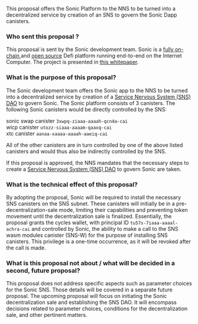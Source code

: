 This proposal offers the Sonic Platform to the NNS to be turned into a decentralized service by creation of an SNS to govern the Sonic Dapp canisters.  

### Who sent this proposal ?  

This proposal is sent by the Sonic development team. Sonic is a [fully on-chain ](https://app.sonic.ooo) and [open source](https://github.com/sonicdex) Defi platform running end-to-end on the Internet Computer. The project is presented in [this whitepaper](https://sonicdex.gitbook.io/sonic-whitepaper/).

### What is the purpose of this proposal?  

The Sonic development team offers the Sonic app to the NNS to be turned into a decentralized service by creation of a [Service Nervous System (SNS) DAO](https://internetcomputer.org/sns) to govern Sonic. The Sonic platform consists of 3 canisters. The following Sonic canisters would be directly controlled by the SNS: 

sonic swap canister `3xwpq-ziaaa-aaaah-qcn4a-cai`  
wicp canister `utozz-siaaa-aaaam-qaaxq-cai`  
xtc canister `aanaa-xaaaa-aaaah-aaeiq-cai`  


All of the other canisters are in turn controlled by one of the above listed canisters and would thus also be indirectly controlled by the SNS.  

If this proposal is approved, the NNS mandates that the necessary steps to create a [Service Nervous System (SNS) DAO](https://internetcomputer.org/sns) to govern Sonic are taken.   

### What is the technical effect of this proposal?  

By adopting the proposal, Sonic will be required to install the necessary SNS canisters on the SNS subnet. These canisters will initially be in a pre-decentralization-sale mode, limiting their capabilities and preventing token movement until the decentralization sale is finalized. Essentially, the proposal grants the cycles wallet, with principal ID `tu57s-7iaaa-aaaal-achra-cai` and controlled by Sonic, the ability to make a call to the SNS wasm modules canister (SNS-W) for the purpose of installing SNS canisters. This privilege is a one-time occurrence, as it will be revoked after the call is made.    

### What is this proposal not about / what will be decided in a second, future proposal?  

This proposal does not address specific aspects such as parameter choices for the Sonic SNS. Those details will be covered in a separate future proposal. The upcoming proposal will focus on initiating the Sonic decentralization sale and establishing the SNS DAO. It will encompass decisions related to parameter choices, conditions for the decentralization sale, and other pertinent matters. 
